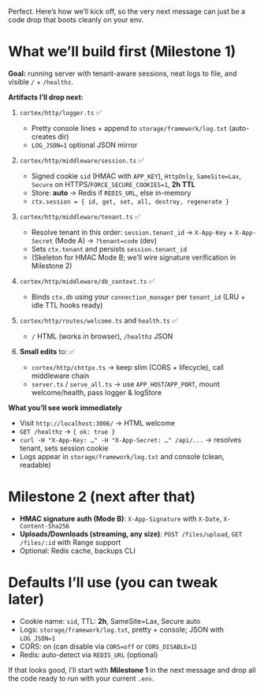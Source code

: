 Perfect. Here’s how we’ll kick off, so the very next message can just be a code drop that boots cleanly on your env.

# What we’ll build first (Milestone 1)

**Goal:** running server with tenant-aware sessions, neat logs to file, and visible `/` + `/healthz`.

**Artifacts I’ll drop next:**

1. `cortex/http/logger.ts` ✅

     * Pretty console lines + append to `storage/framework/log.txt` (auto-creates dir)
    * `LOG_JSON=1` optional JSON mirror

2. `cortex/http/middleware/session.ts`  ✅

    * Signed cookie `sid` (HMAC with `APP_KEY`), `HttpOnly`, `SameSite=Lax`, `Secure` on HTTPS/`FORCE_SECURE_COOKIES=1`, **2h TTL**
    * Store: **auto** → Redis if `REDIS_URL`, else in-memory
    * `ctx.session = { id, get, set, all, destroy, regenerate }`

3. `cortex/http/middleware/tenant.ts`  ✅

    * Resolve tenant in this order: `session.tenant_id` → `X-App-Key` + `X-App-Secret` (Mode A) → `?tenant=code` (dev)
    * Sets `ctx.tenant` and persists `session.tenant_id`
    * (Skeleton for HMAC Mode B; we’ll wire signature verification in Milestone 2)

4. `cortex/http/middleware/db_context.ts`  ✅

    * Binds `ctx.db` using your `connection_manager` per `tenant_id` (LRU + idle TTL hooks ready)

5. `cortex/http/routes/welcome.ts` and `health.ts`   ✅

    * `/` HTML (works in browser), `/healthz` JSON

6. **Small edits** to:  ✅

    * `cortex/http/chttpx.ts` → keep slim (CORS + lifecycle), call middleware chain
    * `server.ts` / `serve_all.ts` → use `APP_HOST`/`APP_PORT`, mount welcome/health, pass logger & logStore

**What you’ll see work immediately**

* Visit `http://localhost:3006/` → HTML welcome
* `GET /healthz` → `{ ok: true }`
* `curl -H "X-App-Key: …" -H "X-App-Secret: …" /api/...` → resolves tenant, sets session cookie
* Logs appear in `storage/framework/log.txt` and console (clean, readable)

# Milestone 2 (next after that)

* **HMAC signature auth (Mode B)**: `X-App-Signature` with `X-Date`, `X-Content-Sha256`
* **Uploads/Downloads (streaming, any size)**: `POST /files/upload`, `GET /files/:id` with Range support
* Optional: Redis cache, backups CLI

# Defaults I’ll use (you can tweak later)

* Cookie name: `sid`, TTL: **2h**, SameSite=Lax, Secure auto
* Logs: `storage/framework/log.txt`, pretty + console; JSON with `LOG_JSON=1`
* CORS: on (can disable via `CORS=off` or `CORS_DISABLE=1`)
* Redis: auto-detect via `REDIS_URL` (optional)

If that looks good, I’ll start with **Milestone 1** in the next message and drop all the code ready to run with your current `.env`.